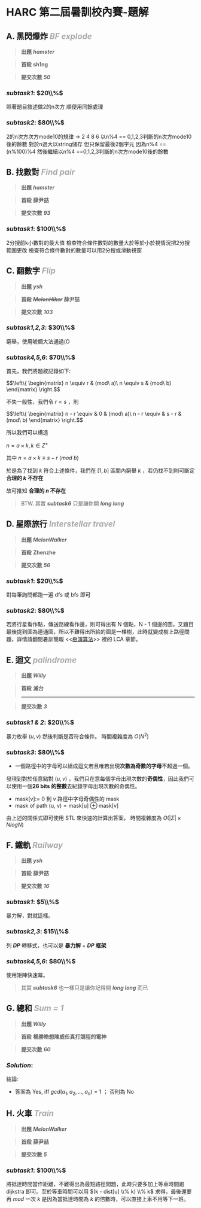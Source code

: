 # HARC 第二屆暑訓校內賽-題解

## **A. 黑閃爆炸** ***<font color = '#AAAAAA'> BF explode </font>***

> **出題** 
> ***hamster***

> **首殺** 
> **sh1ng**

> **提交次數** 
> ***50***

### ***subtask1***:  $20\\%$ 
照著題目敘述做2的n次方
順便用同餘處理
### ***subtask2***:  $80\\%$ 
2的n次方次方mode10的規律 -> 2 4 8 6
以n%4 == 0,1,2,3判斷的n次方mode10後的餘數
對於n過大以string储存
但只保留最後2個字元
因為n%4 == (n%100)%4
然後繼續以n%4 ==0,1,2,3判斷的n次方mode10後的餘數


## **B. 找數對** ***<font color = '#AAAAAA'> Find pair </font>***

> **出題** 
> ***hamster***

> **首殺** 
> **薛尹喆**

> **提交次數** 
> ***93***

### ***subtask1***:  $100\\%$ 
2分搜前k小數對的最大值
檢查符合條件數對的數量大於等於小於視情況把2分搜範圍更改
檢查符合條件數對的數量可以用2分搜或滑動視窗


## **C. 翻數字** ***<font color = '#AAAAAA'> Flip </font>***

> **出題** 
> ***ysh***

> **首殺** 
> ~~***MelonHiker***~~ **薛尹喆**

> **提交次數** 
> ***103***

### ***subtask1,2,3***:  $30\\%$ 

窮舉，使用唬爛大法通過(O


### ***subtask4,5,6***:  $70\\%$ 

首先，我們將題敘記錄如下:

 $$\left\\{
    \begin{matrix}
        n \equiv r & (mod\ a)\\
        n \equiv s & (mod\ b)
    \end{matrix}
\right.$$

不失一般性，我們令  $r < s$  ，則

 $$\left\\{
    \begin{matrix}
        n - r \equiv & 0 & (mod\ a)\\
        n - r \equiv & s - r & (mod\ b)
    \end{matrix}
\right.$$

所以我們可以構造

 $n = a \times k, k \in Z^{+}$ 

其中  $n = a \times k \equiv s - r\ (mod\ b)$ 

於是為了找到  $k$  符合上述條件，我們在  $[1,b]$  區間內窮舉  $k$  ，若仍找不到則可斷定 **合理的  $k$  不存在**

故可推知 **合理的  $n$  不存在**

> BTW. 其實 ***subtask6*** 只是讓你開 ***long long***





## **D. 星際旅行** ***<font color = '#AAAAAA'> Interstellar travel </font>***

> **出題** 
> ***MelonWalker***

> **首殺** 
> **Zhenzhe**

> **提交次數** 
> ***56***

### ***subtask1***:  $20\\%$ 
對每筆詢問都跑一遍 dfs 或 bfs 即可

### ***subtask2***:  $80\\%$ 
若將行星看作點，傳送路線看作邊，則可得出有 N 個點，N - 1 個邊的圖，又題目最後提到圖為連通圖，所以不難得出所給的圖是一棵樹，此時就變成樹上路徑問題，詳情請翻閱暑訓簡報 <<[樹演算法](https://docs.google.com/presentation/d/1BzAgCWGVnZeZWuNIVHAJsZ1WUZyzZkOmx3xf5ylLOmc/edit?usp=sharing)>> 裡的 LCA 章節。



## **E. 迴文** ***<font color = '#AAAAAA'> palindrome </font>***

> **出題** 
> ***Willy***

> **首殺** 
> **滅台**
> ****

> **提交次數** 
> ***3***

### ***subtask1 & 2***:  $20\\%$ 

暴力枚舉 $(u, v)$ 然後判斷是否符合條件。
時間複雜度為 $O(N^2)$ 

### ***subtask3***:  $80\\%$ 

- 一個路徑中的字母可以組成迴文若且唯若出現**次數為奇數的字母**不超過一個。

發現到對於任意點對 $(u, v)$ ，我們只在意每個字母出現次數的**奇偶性**，因此我們可以使用一個**26 bits 的整數**去紀錄字母出現次數的奇偶性。

-  $\text{mask[v]} :=$   $0$  到  $v$  路徑中字母奇偶性的 $\text{mask}$ 
-  $\text{mask of path (u, v)} = \text{mask[u]} \oplus \text{mask[v]}$ 

由上述的關係式即可使用  $\text{STL}$  來快速的計算出答案。
時間複雜度為  $O(|\Sigma| \times N logN)$ 



## **F. 鐵軌** ***<font color = '#AAAAAA'> Railway </font>***

> **出題** 
> ***ysh***

> **首殺** 
> **薛尹喆**

> **提交次數** 
> ***16***

### ***subtask1***:  $5\\%$ 

暴力解，對就這樣。


### ***subtask2,3***:  $15\\%$ 

列 ***DP*** 轉移式，也可以是 **暴力解** + ***DP*** **框架**


### ***subtask4,5,6***:  $80\\%$ 

使用矩陣快速冪。

> 其實 ***subtask6*** 也一樣只是讓你記得開 ***long long*** 而已



## **G. 總和** ***<font color = '#AAAAAA'> Sum = 1 </font>***

> **出題** 
> ***Willy***

> **首殺** 
> **楊勝皓想陳威任真打競程的電神**

> **提交次數** 
> ***60***

### ***Solution***:

結論:
- 答案為 $\text{Yes, iff }$  $gcd(a_1, a_2, ..., a_n) = 1$  ； 否則為 $\text{No}$ 




## **H. 火車** ***<font color = '#AAAAAA'> Train </font>***

> **出題** 
> ***MelonWalker***

> **首殺** 
> **薛尹喆**

> **提交次數** 
> ***5***

### ***subtask1***:  $100\\%$ 
將抵達時間當作距離，不難得出為最短路徑問題，此時只要多加上等車時間跑 dijkstra 即可。至於等車時間可以用  $(k - dist[u] \\% k) \\% k$  求得，最後還要再  $mod$  一次  $k$  是因為當抵達時間為  $k$  的倍數時，可以直接上車不用等下一班。

